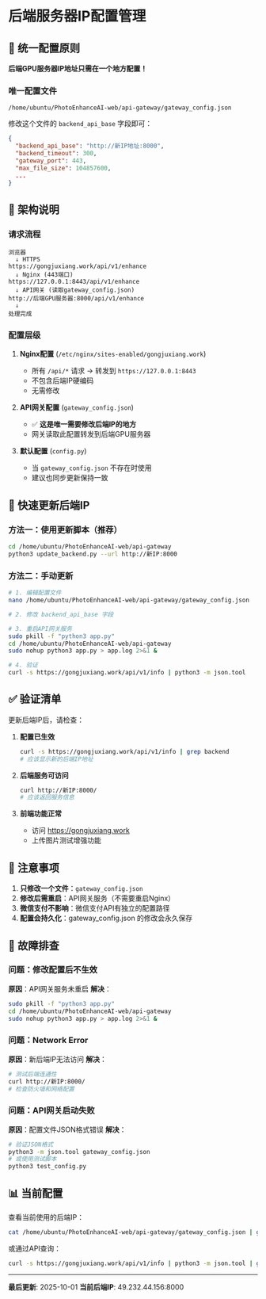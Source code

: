 # 后端服务器IP配置管理

## 📍 统一配置原则

**后端GPU服务器IP地址只需在一个地方配置！**

### 唯一配置文件
```
/home/ubuntu/PhotoEnhanceAI-web/api-gateway/gateway_config.json
```

修改这个文件的 `backend_api_base` 字段即可：
```json
{
  "backend_api_base": "http://新IP地址:8000",
  "backend_timeout": 300,
  "gateway_port": 443,
  "max_file_size": 104857600,
  ...
}
```

## 🔄 架构说明

### 请求流程
```
浏览器
  ↓ HTTPS
https://gongjuxiang.work/api/v1/enhance
  ↓ Nginx (443端口)
https://127.0.0.1:8443/api/v1/enhance
  ↓ API网关 (读取gateway_config.json)
http://后端GPU服务器:8000/api/v1/enhance
  ↓
处理完成
```

### 配置层级

1. **Nginx配置** (`/etc/nginx/sites-enabled/gongjuxiang.work`)
   - 所有 `/api/*` 请求 → 转发到 `https://127.0.0.1:8443`
   - 不包含后端IP硬编码
   - 无需修改

2. **API网关配置** (`gateway_config.json`)
   - ✅ **这是唯一需要修改后端IP的地方**
   - 网关读取此配置转发到后端GPU服务器

3. **默认配置** (`config.py`)
   - 当 `gateway_config.json` 不存在时使用
   - 建议也同步更新保持一致

## 🚀 快速更新后端IP

### 方法一：使用更新脚本（推荐）
```bash
cd /home/ubuntu/PhotoEnhanceAI-web/api-gateway
python3 update_backend.py --url http://新IP:8000
```

### 方法二：手动更新
```bash
# 1. 编辑配置文件
nano /home/ubuntu/PhotoEnhanceAI-web/api-gateway/gateway_config.json

# 2. 修改 backend_api_base 字段

# 3. 重启API网关服务
sudo pkill -f "python3 app.py"
cd /home/ubuntu/PhotoEnhanceAI-web/api-gateway
sudo nohup python3 app.py > app.log 2>&1 &

# 4. 验证
curl -s https://gongjuxiang.work/api/v1/info | python3 -m json.tool
```

## ✅ 验证清单

更新后端IP后，请检查：

1. **配置已生效**
   ```bash
   curl -s https://gongjuxiang.work/api/v1/info | grep backend
   # 应该显示新的后端IP地址
   ```

2. **后端服务可访问**
   ```bash
   curl http://新IP:8000/
   # 应该返回服务信息
   ```

3. **前端功能正常**
   - 访问 https://gongjuxiang.work
   - 上传图片测试增强功能

## 📝 注意事项

1. **只修改一个文件**：`gateway_config.json`
2. **修改后需重启**：API网关服务（不需要重启Nginx）
3. **微信支付不影响**：微信支付API有独立的配置路径
4. **配置会持久化**：gateway_config.json 的修改会永久保存

## 🔧 故障排查

### 问题：修改配置后不生效
**原因**：API网关服务未重启
**解决**：
```bash
sudo pkill -f "python3 app.py"
cd /home/ubuntu/PhotoEnhanceAI-web/api-gateway
sudo nohup python3 app.py > app.log 2>&1 &
```

### 问题：Network Error
**原因**：新后端IP无法访问
**解决**：
```bash
# 测试后端连通性
curl http://新IP:8000/
# 检查防火墙和网络配置
```

### 问题：API网关启动失败
**原因**：配置文件JSON格式错误
**解决**：
```bash
# 验证JSON格式
python3 -m json.tool gateway_config.json
# 或使用测试脚本
python3 test_config.py
```

## 📊 当前配置

查看当前使用的后端IP：
```bash
cat /home/ubuntu/PhotoEnhanceAI-web/api-gateway/gateway_config.json | grep backend_api_base
```

或通过API查询：
```bash
curl -s https://gongjuxiang.work/api/v1/info | python3 -m json.tool | grep backend
```

---

**最后更新**: 2025-10-01
**当前后端IP**: 49.232.44.156:8000



